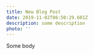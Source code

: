 ```yaml
---
title: New Blog Post
date: 2019-11-02T06:50:29.601Z
description: some description
photo: ''
---
```

Some body
